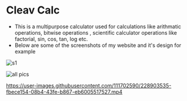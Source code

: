 # Cleav Calc
* This is a multipurpose calculator used for calculations like arithmatic operations, bitwise operations , scientific calculator operations like factorial, sin,           cos, tan, log etc.
* Below are some of the screenshots of my website and it's design for example

![s1](https://user-images.githubusercontent.com/111702590/228898848-1f9c163a-9dc7-48b6-b9e7-6a6dc3e5fa30.PNG)

![all pics](https://user-images.githubusercontent.com/111702590/228903701-d48bac85-ba42-4a70-a7e6-071fa469b549.PNG)






https://user-images.githubusercontent.com/111702590/228903535-fbece154-08b4-43fe-b867-eb6005517527.mp4

